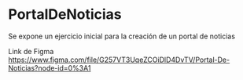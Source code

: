 # PortalDeNoticias

Se expone un ejercicio inicial para la creación de un portal de noticias 

Link de Figma
https://www.figma.com/file/G257VT3UqeZCOiDlD4DvTV/Portal-De-Noticias?node-id=0%3A1
